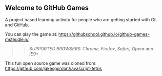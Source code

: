 ## Welcome to GitHub Games

A project based learning activity for people who are getting started with Git and GitHub.

You can play the game at: https://githubschool.github.io/github-games-msteudlein/

>> _*SUPPORTED BROWSERS*: Chrome, Firefox, Safari, Opera and IE9+_

This fun open source game was cloned from: https://github.com/jakesgordon/javascript-tetris
